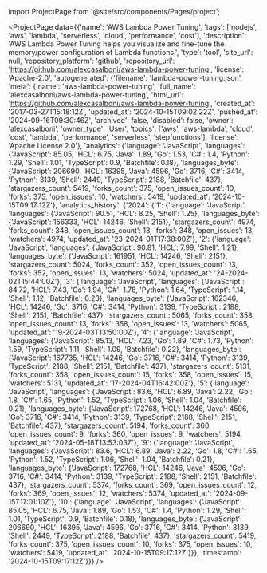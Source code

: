 
import ProjectPage from '@site/src/components/Pages/project';

<ProjectPage
    data={{'name': 'AWS Lambda Power Tuning', 'tags': ['nodejs', 'aws', 'lambda', 'serverless', 'cloud', 'performance', 'cost'], 'description': 'AWS Lambda Power Tuning helps you visualize and fine-tune the memory/power configuration of Lambda functions.', 'type': 'tool', 'site_url': null, 'repository_platform': 'github', 'repository_url': 'https://github.com/alexcasalboni/aws-lambda-power-tuning', 'license': 'Apache-2.0', 'autogenerated': {'filename': 'lambda-power-tuning.json', 'meta': {'name': 'aws-lambda-power-tuning', 'full_name': 'alexcasalboni/aws-lambda-power-tuning', 'html_url': 'https://github.com/alexcasalboni/aws-lambda-power-tuning', 'created_at': '2017-03-27T15:18:12Z', 'updated_at': '2024-10-15T09:02:22Z', 'pushed_at': '2024-09-16T09:30:46Z', 'archived': false, 'disabled': false, 'owner': 'alexcasalboni', 'owner_type': 'User', 'topics': ['aws', 'aws-lambda', 'cloud', 'cost', 'lambda', 'performance', 'serverless', 'stepfunctions'], 'license': 'Apache License 2.0'}, 'analytics': {'language': 'JavaScript', 'languages': {'JavaScript': 85.05, 'HCL': 6.75, 'Java': 1.89, 'Go': 1.53, 'C#': 1.4, 'Python': 1.29, 'Shell': 1.01, 'TypeScript': 0.9, 'Batchfile': 0.18}, 'languages_byte': {'JavaScript': 206690, 'HCL': 16395, 'Java': 4596, 'Go': 3716, 'C#': 3414, 'Python': 3139, 'Shell': 2449, 'TypeScript': 2188, 'Batchfile': 437}, 'stargazers_count': 5419, 'forks_count': 375, 'open_issues_count': 10, 'forks': 375, 'open_issues': 10, 'watchers': 5419, 'updated_at': '2024-10-15T09:17:12Z'}, 'analytics_history': {'2024': {'1': {'language': 'JavaScript', 'languages': {'JavaScript': 90.51, 'HCL': 8.25, 'Shell': 1.25}, 'languages_byte': {'JavaScript': 156333, 'HCL': 14246, 'Shell': 2151}, 'stargazers_count': 4974, 'forks_count': 348, 'open_issues_count': 13, 'forks': 348, 'open_issues': 13, 'watchers': 4974, 'updated_at': '23-2024-01T17:38:00Z'}, '2': {'language': 'JavaScript', 'languages': {'JavaScript': 90.81, 'HCL': 7.99, 'Shell': 1.21}, 'languages_byte': {'JavaScript': 161951, 'HCL': 14246, 'Shell': 2151}, 'stargazers_count': 5024, 'forks_count': 352, 'open_issues_count': 13, 'forks': 352, 'open_issues': 13, 'watchers': 5024, 'updated_at': '24-2024-02T15:44:00Z'}, '3': {'language': 'JavaScript', 'languages': {'JavaScript': 84.72, 'HCL': 7.43, 'Go': 1.94, 'C#': 1.78, 'Python': 1.64, 'TypeScript': 1.14, 'Shell': 1.12, 'Batchfile': 0.23}, 'languages_byte': {'JavaScript': 162346, 'HCL': 14246, 'Go': 3716, 'C#': 3414, 'Python': 3139, 'TypeScript': 2188, 'Shell': 2151, 'Batchfile': 437}, 'stargazers_count': 5065, 'forks_count': 358, 'open_issues_count': 13, 'forks': 358, 'open_issues': 13, 'watchers': 5065, 'updated_at': '19-2024-03T13:50:00Z'}, '4': {'language': 'JavaScript', 'languages': {'JavaScript': 85.13, 'HCL': 7.23, 'Go': 1.89, 'C#': 1.73, 'Python': 1.59, 'TypeScript': 1.11, 'Shell': 1.09, 'Batchfile': 0.22}, 'languages_byte': {'JavaScript': 167735, 'HCL': 14246, 'Go': 3716, 'C#': 3414, 'Python': 3139, 'TypeScript': 2188, 'Shell': 2151, 'Batchfile': 437}, 'stargazers_count': 5131, 'forks_count': 358, 'open_issues_count': 15, 'forks': 358, 'open_issues': 15, 'watchers': 5131, 'updated_at': '17-2024-04T16:42:00Z'}, '5': {'language': 'JavaScript', 'languages': {'JavaScript': 83.6, 'HCL': 6.89, 'Java': 2.22, 'Go': 1.8, 'C#': 1.65, 'Python': 1.52, 'TypeScript': 1.06, 'Shell': 1.04, 'Batchfile': 0.21}, 'languages_byte': {'JavaScript': 172768, 'HCL': 14246, 'Java': 4596, 'Go': 3716, 'C#': 3414, 'Python': 3139, 'TypeScript': 2188, 'Shell': 2151, 'Batchfile': 437}, 'stargazers_count': 5194, 'forks_count': 360, 'open_issues_count': 9, 'forks': 360, 'open_issues': 9, 'watchers': 5194, 'updated_at': '2024-05-18T13:53:03Z'}, '9': {'language': 'JavaScript', 'languages': {'JavaScript': 83.6, 'HCL': 6.89, 'Java': 2.22, 'Go': 1.8, 'C#': 1.65, 'Python': 1.52, 'TypeScript': 1.06, 'Shell': 1.04, 'Batchfile': 0.21}, 'languages_byte': {'JavaScript': 172768, 'HCL': 14246, 'Java': 4596, 'Go': 3716, 'C#': 3414, 'Python': 3139, 'TypeScript': 2188, 'Shell': 2151, 'Batchfile': 437}, 'stargazers_count': 5374, 'forks_count': 369, 'open_issues_count': 12, 'forks': 369, 'open_issues': 12, 'watchers': 5374, 'updated_at': '2024-09-15T17:01:10Z'}, '10': {'language': 'JavaScript', 'languages': {'JavaScript': 85.05, 'HCL': 6.75, 'Java': 1.89, 'Go': 1.53, 'C#': 1.4, 'Python': 1.29, 'Shell': 1.01, 'TypeScript': 0.9, 'Batchfile': 0.18}, 'languages_byte': {'JavaScript': 206690, 'HCL': 16395, 'Java': 4596, 'Go': 3716, 'C#': 3414, 'Python': 3139, 'Shell': 2449, 'TypeScript': 2188, 'Batchfile': 437}, 'stargazers_count': 5419, 'forks_count': 375, 'open_issues_count': 10, 'forks': 375, 'open_issues': 10, 'watchers': 5419, 'updated_at': '2024-10-15T09:17:12Z'}}}, 'timestamp': '2024-10-15T09:17:12Z'}}}
/>
